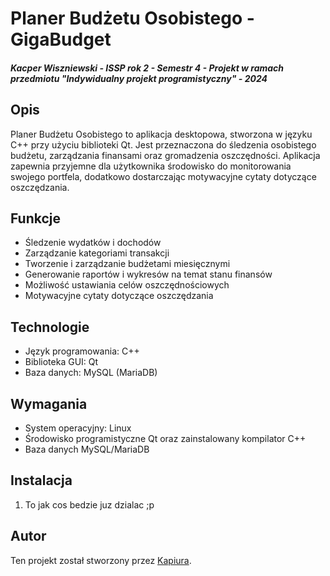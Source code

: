 # Planer Budżetu Osobistego - GigaBudget
##### Kacper Wiszniewski - ISSP rok 2 - Semestr 4 - Projekt w ramach przedmiotu "Indywidualny projekt programistyczny" - 2024

## Opis

Planer Budżetu Osobistego to aplikacja desktopowa, stworzona w języku C++ przy użyciu biblioteki Qt. Jest przeznaczona do śledzenia osobistego budżetu, zarządzania finansami oraz gromadzenia oszczędności. Aplikacja zapewnia przyjemne dla użytkownika środowisko do monitorowania swojego portfela, dodatkowo dostarczając motywacyjne cytaty dotyczące oszczędzania.

## Funkcje

- Śledzenie wydatków i dochodów
- Zarządzanie kategoriami transakcji
- Tworzenie i zarządzanie budżetami miesięcznymi
- Generowanie raportów i wykresów na temat stanu finansów
- Możliwość ustawiania celów oszczędnościowych
- Motywacyjne cytaty dotyczące oszczędzania

## Technologie

- Język programowania: C++
- Biblioteka GUI: Qt
- Baza danych: MySQL (MariaDB)

## Wymagania

- System operacyjny: Linux
- Środowisko programistyczne Qt oraz zainstalowany kompilator C++
- Baza danych MySQL/MariaDB

## Instalacja

1. To jak cos bedzie juz dzialac ;p

## Autor

Ten projekt został stworzony przez [Kapiura](https://github.com/Kapiura/).

